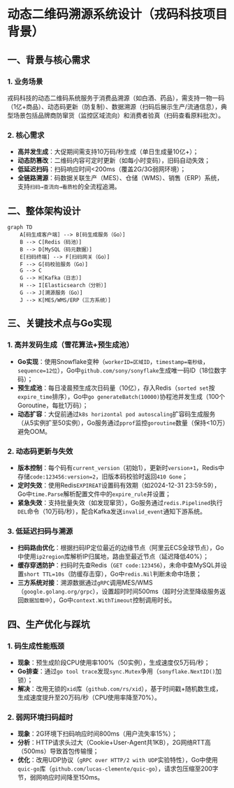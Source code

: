# 动态二维码溯源系统设计（戎码科技项目背景）

## 一、背景与核心需求
### 1. 业务场景
戎码科技的动态二维码系统服务于消费品溯源（如白酒、药品），需支持一物一码（1亿+商品）、动态码更新（防复制）、数据溯源（扫码后展示生产/流通信息），典型场景包括品牌商防窜货（监控区域流向）和消费者验真（扫码查看原料批次）。

### 2. 核心需求
- **高并发生成**：大促期间需支持10万码/秒生成（单日生成量10亿+）；
- **动态防篡改**：二维码内容可定时更新（如每小时变码），旧码自动失效；
- **低延迟扫码**：扫码响应时间<200ms（覆盖2G/3G弱网环境）；
- **全链路溯源**：码数据关联生产（MES）、仓储（WMS）、销售（ERP）系统，支持`扫码→查流向→看质检`的全流程追溯。

## 二、整体架构设计
```mermaid
graph TD
    A[码生成客户端] --> B[码生成服务（Go）]
    B --> C[Redis（码池）]
    B --> D[MySQL（码元数据）]
    E[扫码终端] --> F[扫码网关（Go）]
    F --> G[码校验服务（Go）]
    G --> C
    G --> H[Kafka（日志）]
    H --> I[Elasticsearch（分析）]
    G --> J[溯源服务（Go）]
    J --> K[MES/WMS/ERP（三方系统）]
```

## 三、关键技术点与Go实现
### 1. 高并发码生成（雪花算法+预生成池）
- **Go实现**：使用Snowflake变种（`workerID=区域ID`，`timestamp=毫秒级`，`sequence=12位`），Go中`github.com/sony/sonyflake`生成唯一码ID（18位数字码）；
- **预生成池**：每日凌晨预生成次日码量（10亿），存入Redis（`sorted set`按`expire_time`排序），Go中`go generateBatch(10000)`协程池并发生成（100个Goroutine，每批1万码）；
- **动态扩容**：大促前通过`k8s horizontal pod autoscaling`扩容码生成服务（从5实例扩至50实例），Go服务通过`pprof`监控`goroutine`数量（保持<10万）避免OOM。

### 2. 动态码更新与失效
- **版本控制**：每个码有`current_version`（初始1），更新时`version+1`，Redis中存储`code:123456:version=2`，旧版本码校验时返回`410 Gone`；
- **定时失效**：使用Redis`EXPIREAT`设置码有效期（如2024-12-31 23:59:59），Go中`time.Parse`解析配置文件中的`expire_rule`并设置；
- **紧急失效**：支持批量失效（如发现窜货），Go服务通过`redis.Pipelined`执行`DEL`命令（10万码/秒），配合Kafka发送`invalid_event`通知下游系统。

### 3. 低延迟扫码与溯源
- **扫码路由优化**：根据扫码IP定位最近的边缘节点（阿里云ECS全球节点），Go中使用`ip2region`库解析IP归属地，路由至最近节点（延迟降低40%）；
- **缓存穿透防护**：扫码时先查Redis（`GET code:123456`），未命中查MySQL并设置`short TTL=10s`（防缓存击穿），Go中`redis.Nil`判断未命中场景；
- **三方系统对接**：溯源数据通过`gRPC`调用MES/WMS（`google.golang.org/grpc`），设置超时时间500ms（超时分流至降级服务返回`数据加载中`），Go中`context.WithTimeout`控制调用时长。

## 四、生产优化与踩坑
### 1. 码生成性能瓶颈
- **现象**：预生成阶段CPU使用率100%（50实例），生成速度仅5万码/秒；
- **Go排查**：通过`go tool trace`发现`sync.Mutex`争用（`sonyflake.NextID()`加锁）；
- **解决**：改用无锁的`xid`库（`github.com/rs/xid`），基于时间戳+随机数生成，生成速度提升至20万码/秒（CPU使用率降至70%）。

### 2. 弱网环境扫码超时
- **现象**：2G环境下扫码响应时间800ms（用户流失率15%）；
- **分析**：HTTP请求头过大（Cookie+User-Agent共1KB），2G网络RTT高（500ms）导致首包传输慢；
- **优化**：改用UDP协议（`gRPC over HTTP/2 with UDP`实验特性），Go中使用`quic-go`库（`github.com/lucas-clemente/quic-go`），请求包压缩至200字节，弱网响应时间降至150ms。